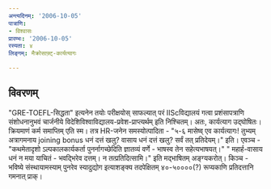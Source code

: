 ```yaml
---
अन्त्यदिनम्: '2006-10-05'
पात्राणि:
- विश्वासः
प्रारम्भः: '2006-10-05'
रस्यता: ४
लिङ्गम्: मैक्रोसाफ़्ट्-कार्यत्यागः

---
```


## विवरणम्
"GRE-TOEFL-सिद्धता" इत्यनेन तयोः परीक्षयोस् साफल्यात् परं IIScविद्यालयं गत्वा प्रशंसापत्राणि संशोधनानुभवं चार्जनीये विदेशिविश्वाविद्यालय-प्रवेश-प्राप्त्यर्थम् इति निश्चितम्। अतः, कार्यत्याग उद्घोषितः। क्रियमाणं‌ कर्म समाप्तिम् एति स्म। तत्र HR-जनेन समस्योत्पादिता - "५-६ मासेष्व् एव कार्यत्यागः! तुभ्यम् अत्रागमनाय joining bonus धनं दत्तं खलु? वासाय धनं दत्तं खलु? सर्वं तत् प्रतिदेयम्।" इति। एवञ्च - "कथमेतादृशो ऽल्पकालकार्यकर्ता पुनर्नागच्छेदिति ज्ञातव्यं वर्णे  - भाषस्व तेन सहेत्यभाषयत्।" " महार्ह-वासाय धनं न मया याचितं - भवद्भिरेव दत्तम्। न तत्प्रतिदित्सामि।" इति मद्भाषितम् अङ्ग्यकरोत्। किञ्च - भविष्ये संस्थायामस्याम् पुनरेव स्यादुद्योग इत्याशङ्क्य तदपेक्षितम् ४०-५००००(?) रूप्यकाणि प्रतिदत्तानि गमनात् प्राक्।

